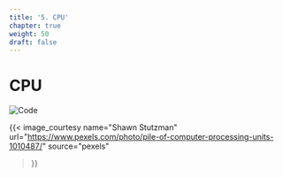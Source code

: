 ```yaml
---
title: '5. CPU'
chapter: true
weight: 50
draft: false
---
```


# CPU

![Code](/images/cpu.jpeg)

{{< image_courtesy 
  name="Shawn Stutzman"
  url="https://www.pexels.com/photo/pile-of-computer-processing-units-1010487/"
  source="pexels"
  >}}